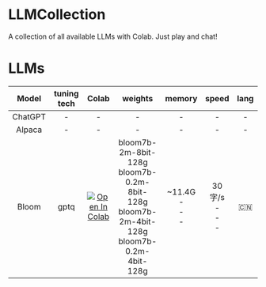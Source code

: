 # LLMCollection
A collection of all available LLMs with Colab. Just play and chat!

# LLMs
|Model|tuning tech|Colab|weights|memory|speed|lang|
|:-:|:-:|:-:|:-:|:-:|:-:|:-:|
|ChatGPT|-|-|-|-|-|-|
|Alpaca|-|-|-|-|-|-|
|Bloom|gptq|[![Open In Colab](https://colab.research.google.com/assets/colab-badge.svg)](https://colab.research.google.com/drive/11T3VoOeRtDFejwRsXWJzKpzdTEHzWO-d?usp=sharing)|bloom7b-2m-8bit-128g<br>bloom7b-0.2m-8bit-128g<br>bloom7b-2m-4bit-128g<br>bloom7b-0.2m-4bit-128g|~11.4G<br>-<br>-<br>-|30字/s<br>-<br>-<br>-|:cn:|

